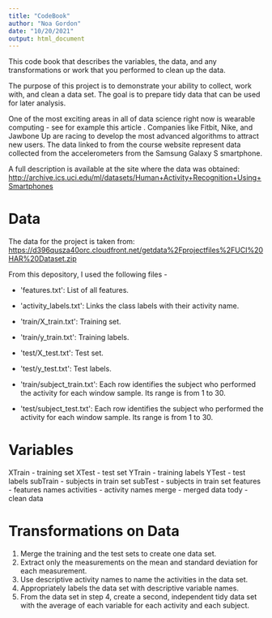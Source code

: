 ```yaml
---
title: "CodeBook"
author: "Noa Gordon"
date: "10/20/2021"
output: html_document
---
```

This code book that describes the variables, the data, and any transformations or work that you performed to clean up the data.

The purpose of this project is to demonstrate your ability to collect, work with, and clean a data set. 
The goal is to prepare tidy data that can be used for later analysis.

One of the most exciting areas in all of data science right now is wearable computing - see for example this article . Companies like Fitbit, Nike, and Jawbone Up are racing to develop the most advanced algorithms to attract new users. The data linked to from the course website represent data collected from the accelerometers from the Samsung Galaxy S smartphone. 

A full description is available at the site where the data was obtained:
http://archive.ics.uci.edu/ml/datasets/Human+Activity+Recognition+Using+Smartphones 

# Data
The data for the project is taken from:
https://d396qusza40orc.cloudfront.net/getdata%2Fprojectfiles%2FUCI%20HAR%20Dataset.zip  

From this depository, I used the following files - 
- 'features.txt': List of all features.

- 'activity_labels.txt': Links the class labels with their activity name.

- 'train/X_train.txt': Training set.

- 'train/y_train.txt': Training labels.

- 'test/X_test.txt': Test set.

- 'test/y_test.txt': Test labels.

- 'train/subject_train.txt': Each row identifies the subject who performed the activity for each window sample. Its range is from 1 to 30. 

- 'test/subject_test.txt': Each row identifies the subject who performed the activity for each window sample. Its range is from 1 to 30. 

# Variables
XTrain - training set
XTest  - test set
YTrain - training labels
YTest  - test labels
subTrain - subjects in train set
subTest  - subjects in train set
features - features names
activities - activity names
merge - merged data
tody - clean data

# Transformations on Data
1. Merge the training and the test sets to create one data set.
2. Extract only the measurements on the mean and standard deviation for each measurement. 
3. Use descriptive activity names to name the activities in the data set.
4. Appropriately labels the data set with descriptive variable names. 
5. From the data set in step 4, create a second, independent tidy data set with the average of each variable for each activity and each subject.

